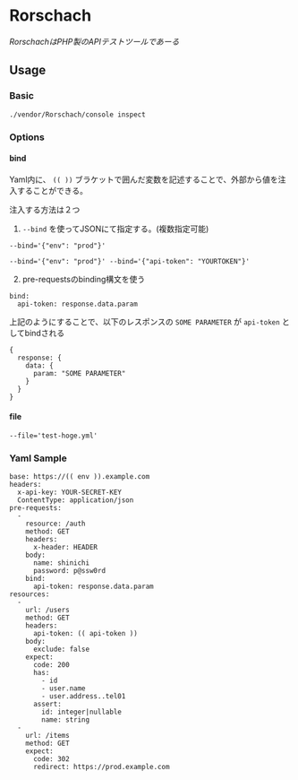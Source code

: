 # Rorschach
*RorschachはPHP製のAPIテストツールであーる*


## Usage

### Basic
```
./vendor/Rorschach/console inspect
```

### Options


#### bind
Yaml内に、 `(( ))` ブラケットで囲んだ変数を記述することで、外部から値を注入することができる。

注入する方法は２つ

1. `--bind` を使ってJSONにて指定する。(複数指定可能)

```
--bind='{"env": "prod"}'
```

```
--bind='{"env": "prod"}' --bind='{"api-token": "YOURTOKEN"}'
```

2. pre-requestsのbinding構文を使う
```
bind:
  api-token: response.data.param
```

上記のようにすることで、以下のレスポンスの `SOME PARAMETER` が `api-token` としてbindされる

```
{
  response: {
    data: {
      param: "SOME PARAMETER"
    }
  }
}
```


#### file
```
--file='test-hoge.yml'
```

### Yaml Sample
```
base: https://(( env )).example.com
headers:
  x-api-key: YOUR-SECRET-KEY
  ContentType: application/json
pre-requests:
  -
    resource: /auth
    method: GET
    headers:
      x-header: HEADER
    body:
      name: shinichi
      password: p@ssw0rd
    bind:
      api-token: response.data.param
resources:
  -
    url: /users
    method: GET
    headers:
      api-token: (( api-token ))
    body:
      exclude: false
    expect:
      code: 200
      has:
        - id
        - user.name
        - user.address..tel01
      assert:
        id: integer|nullable
        name: string
  -
    url: /items
    method: GET
    expect:
      code: 302
      redirect: https://prod.example.com
```
